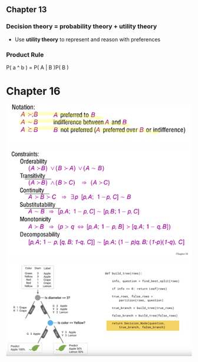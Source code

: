 

## Chapter 13

### Decision theory = probability theory + utility theory

- Use __utility theory__ to represent and reason with preferences

### Product Rule

P( a ^ b ) = P( A | B )P( B )



# Chapter 16

![](imgs/1.png)
![](imgs/2.png)
![](imgs/3.png)
